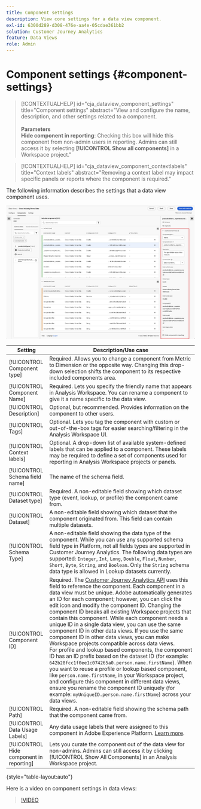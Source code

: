 ```yaml
---
title: Component settings
description: View core settings for a data view component.
exl-id: 6300d289-d308-476e-aa4e-05cdae361bb2
solution: Customer Journey Analytics
feature: Data Views
role: Admin
---
```

# Component settings {#component-settings}

<!-- markdownlint-disable MD034 -->

>[!CONTEXTUALHELP]
>id="cja_dataview_component_settings"
>title="Component settings"
>abstract="View and configure the name, description, and other settings related to a component.<br/><br/>**Parameters**<br/>**Hide component in reporting**: Checking this box will hide this component from non-admin users in reporting. Admins can still access it by selecting **[!UICONTROL Show all components]** in a Workspace project."

<!-- markdownlint-enable MD034 -->

<!-- markdownlint-disable MD034 -->

>[!CONTEXTUALHELP]
>id="cja_dataview_component_contextlabels"
>title="Context labels"
>abstract="Removing a context label may impact specific panels or reports where the component is required."

<!-- markdownlint-enable MD034 -->


The following information describes the settings that a data view component uses.

![Component settings described in this section](../assets/component-settings.png)

| Setting | Description/Use case |
| --- | --- |
| [!UICONTROL Component type] | Required. Allows you to change a component from Metric to Dimension or the opposite way. Changing this drop-down selection shifts the component to its respective included components area. |
| [!UICONTROL Component Name] | Required. Lets you specify the friendly name that appears in Analysis Workspace. You can rename a component to give it a name specific to the data view. |
| [!UICONTROL Description] | Optional, but recommended. Provides information on the component to other users. |
| [!UICONTROL Tags] | Optional. Lets you tag the component with custom or out-of-the-box tags for easier searching/filtering in the Analysis Workspace UI. |
| [!UICONTROL Context labels] | Optional. A drop-down list of available system-defined labels that can be applied to a component. These labels may be required to define a set of components used for reporting in Analysis Workspace projects or panels. |
| [!UICONTROL Schema field name] | The name of the schema field. |
| [!UICONTROL Dataset type] | Required. A non-editable field showing which dataset type (event, lookup, or profile) the component came from. |
| [!UICONTROL Dataset] | A non-editable field showing which dataset that the component originated from. This field can contain multiple datasets. |
| [!UICONTROL Schema Type] | A non-editable field showing the data type of the component. While you can use any supported schema field type in Platform, not all fields types are supported in Customer Journey Analytics. The following data types are supported: `Integer`, `Int`, `Long`, `Double`, `Float`, `Number`, `Short`, `Byte`, `String`, and `Boolean`. Only the `String` schema data type is allowed in Lookup datasets currently. |
| [!UICONTROL Component ID] | Required. The [Customer Journey Analytics API](https://adobe.io/cja-apis/docs) uses this field to reference the component. Each component in a data view must be unique. Adobe automatically generates an ID for each component; however, you can click the edit icon and modify the component ID. Changing the component ID breaks all existing Workspace projects that contain this component. While each component needs a unique ID in a single data view, you can use the same component ID in other data views. If you use the same component ID in other data views, you can make Workspace projects compatible across data views. <br/>For profile and lookup based components, the component ID has an ID prefix based on the dataset ID (for example: `642b28fcc1f0ee1c074265a0.person.name.firstName`). When you want to reuse a profile or lookup based component, like `person.name.firstName`, in your Workspace project, and configure this component in different data views, ensure you rename the component ID uniquely (for example: `myUniqueID.person.name.firstName`) across your data views. |
| [!UICONTROL Path] | Required. A non-editable field showing the schema path that the component came from. |
| [!UICONTROL Data Usage Labels] | Any data usage labels that were assigned to this component in Adobe Experience Platform. [Learn more](/help/data-views/data-governance.md). |
| [!UICONTROL Hide component in reporting] | Lets you curate the component out of the data view for non-admins. Admins can still access it by clicking [!UICONTROL Show All Components] in an Analysis Workspace project. |

{style="table-layout:auto"}

Here is a video on component settings in data views:

>[!VIDEO](https://video.tv.adobe.com/v/333112/?quality=12)

